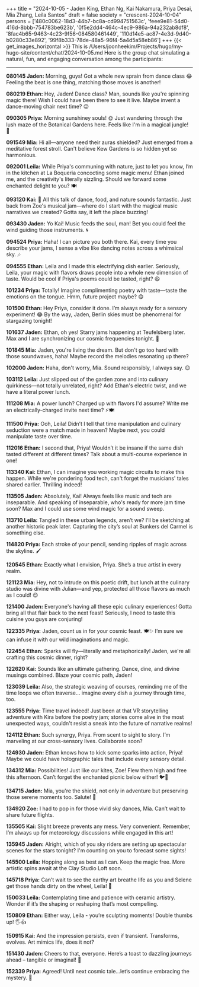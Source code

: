 +++
title = "2024-10-05 - Jaden King, Ethan Ng, Kai Nakamura, Priya Desai, Mia Zhang, Leila Santos"
draft = false
society = "crescent-2024-10-04"
persons = ['480c0062-18d3-44b7-bc8a-cd994751563c', 'feee9e81-54d0-416d-8bbb-754783be623b', '0f5e2dd4-464c-4ec9-986a-94a232ab8df8', '8fac4b65-9463-4c23-9f56-084580461449', '110d14e5-ac87-4e3d-9d40-b0280c33e892', '99f8b333-78de-48a5-96f4-5a4d5a58eb86']
+++
{{< get_images_horizontal >}}
This is /Users/joonheekim/Projects/hugo/my-hugo-site/content/chat/2024-10-05.md
Here is the group chat simulating a natural, fun, and engaging conversation among the participants:

---
**080145 Jaden:** Morning, guys! Got a whole new sprain from dance class 😂 Feeling the beat is one thing, matching those moves is another!

**080219 Ethan:** Hey, Jaden! Dance class? Man, sounds like you're spinning magic there! Wish I could have been there to see it live. Maybe invent a dance-moving chair next time? 😜

**090305 Priya:** Morning sunshiney souls! 🌞 Just wandering through the lush maze of the Botanical Gardens here. Feels like I'm in a magical jungle! 🌿

**091549 Mia:** Hi all—anyone need their auras shielded? Just emerged from a meditative forest stroll. Can't believe Kew Gardens is so hidden yet so harmonious.

**092001 Leila:** While Priya's communing with nature, just to let you know, I’m in the kitchen at La Boqueria concocting some magic menu! Ethan joined me, and the creativity's literally sizzling. Should we forward some enchanted delight to you? 🍽️

**093120 Kai:** 🌄 All this talk of dance, food, and nature sounds fantastic. Just back from Zoe's musical jam—where do I start with the magical music narratives we created? Gotta say, it left the place buzzing!

**093430 Jaden:** Yo Kai! Music feeds the soul, man! Bet you could feel the wind guiding those instruments. 🌀

**094524 Priya:** Haha! I can picture you both there. Kai, every time you describe your jams, I sense a vibe like dancing notes across a whimsical sky. 🎶

**094555 Ethan:** Leila and I made this electrifying dish earlier. Seriously, Leila, your magic with flavors draws people into a whole new dimension of taste. Would be cool if Priya's poems could be tasted, right? 😆

**101234 Priya:** Totally! Imagine complimenting poetry with taste—taste the emotions on the tongue. Hmm, future project maybe? 😋

**101500 Ethan:** Hey Priya, consider it done. I’m always ready for a sensory experiment! 😂 By the way, Jaden, Berlin skies must be phenomenal for stargazing tonight!

**101637 Jaden:** Ethan, oh yes! Starry jams happening at Teufelsberg later. Max and I are synchronizing our cosmic frequencies tonight. 💫

**101845 Mia:** Jaden, you're living the dream. But don't go too hard with those soundwaves, haha! Maybe record the melodies resonating up there?

**102000 Jaden:** Haha, don't worry, Mia. Sound responsibly, I always say. 😉 

**103112 Leila:** Just slipped out of the garden zone and into culinary quirkiness—not totally unrelated, right? Add Ethan's electric twist, and we have a literal power lunch.

**111208 Mia:** A power lunch? Charged up with flavors I'd assume? Write me an electrically-charged invite next time? ⚡🍽️

**111500 Priya:** Ooh, Leila! Didn’t I tell that time manipulation and culinary seduction were a match made in heaven? Maybe next, you could manipulate taste over time. 

**112016 Ethan:** I second that, Priya! Wouldn’t it be insane if the same dish tasted different at different times? Talk about a multi-course experience in one!

**113340 Kai:** Ethan, I can imagine you working magic circuits to make this happen. While we're pondering food tech, can't forget the musicians' tales shared earlier. Thrilling indeed!

**113505 Jaden:** Absolutely, Kai! Always feels like music and tech are inseparable. And speaking of inseparable, who's ready for more jam time soon? Max and I could use some wind magic for a sound sweep.

**113710 Leila:** Tangled in these urban legends, aren’t we? I’ll be sketching at another historic peak later. Capturing the city’s soul at Bunkers del Carmel is something else.

**114820 Priya:** Each stroke of your pencil, sending ripples of magic across the skyline. 🖌️

**120545 Ethan:** Exactly what I envision, Priya. She’s a true artist in every realm. 

**121123 Mia:** Hey, not to intrude on this poetic drift, but lunch at the culinary studio was divine with Julian—and yep, protected all those flavors as much as I could! 😉

**121400 Jaden:** Everyone's having all these epic culinary experiences! Gotta bring all that flair back to the next feast! Seriously, I need to taste this cuisine you guys are conjuring!

**122335 Priya:** Jaden, count us in for your cosmic feast. 🍽️✨ I’m sure we can infuse it with our wild imaginations and magic.

**122454 Ethan:** Sparks will fly—literally and metaphorically! Jaden, we're all crafting this cosmic dinner, right?

**122620 Kai:** Sounds like an ultimate gathering. Dance, dine, and divine musings combined. Blaze your cosmic path, Jaden!

**123039 Leila:** Also, the strategic weaving of courses, reminding me of the time loops we often traverse… imagine every dish a journey through time, too.

**123555 Priya:** Time travel indeed! Just been at that VR storytelling adventure with Kira before the poetry jam; stories come alive in the most unexpected ways, couldn't resist a sneak into the future of narrative realms!

**124112 Ethan:** Such synergy, Priya. From scent to sight to story. I’m marveling at our cross-sensory lives. Collaborate soon?

**124930 Jaden:** Ethan knows how to kick some sparks into action, Priya! Maybe we could have holographic tales that include every sensory detail.

**134312 Mia:** Possibilities! Just like our kites, Zoe! Flew them high and free this afternoon. Can’t forget the enchanted picnic below either! 🐦🍃

**134715 Jaden:** Mia, you're the shield, not only in adventure but preserving those serene moments too. Salute! 🎇

**134920 Zoe:** I had to pop in for those vivid sky dances, Mia. Can’t wait to share future flights. 

**135505 Kai:** Slight breeze prevents any mess. Very convenient. Remember, I’m always up for meteorology discussions while engaged in this art!

**135945 Jaden:** Alright, which of you sky riders are setting up spectacular scenes for the stars tonight? I'm counting on you to forecast some sights!

**145500 Leila:** Hopping along as best as I can. Keep the magic free. More artistic spins await at the Clay Studio Loft soon. 

**145718 Priya:** Can’t wait to see the earthy art breathe life as you and Selene get those hands dirty on the wheel, Leila! 🌾

**150033 Leila:** Contemplating time and patience with ceramic artistry. Wonder if it’s the shaping or reshaping that’s most compelling.

**150809 Ethan:** Either way, Leila - you’re sculpting moments! Double thumbs up! 🖐️👍

**150915 Kai:** And the impression persists, even if transient. Transforms, evolves. Art mimics life, does it not?

**151430 Jaden:** Cheers to that, everyone. Here’s a toast to dazzling journeys ahead – tangible or imaginal! 🥂

**152339 Priya:** Agreed! Until next cosmic tale...let’s continue embracing the mystery. 💫
